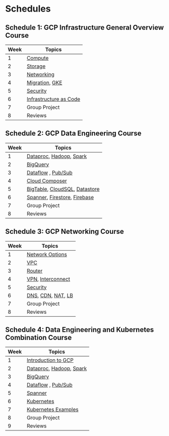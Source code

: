 # Schedules

## Schedule 1: GCP Infrastructure General Overview Course

|   Week  |  Topics        |
|-----------|-----------------------------------|
|    1    |[Compute](https://github.com/bobbae/gcp/wiki/Compute)      |
|    2    |[Storage](https://github.com/bobbae/gcp/wiki/Storage)      |
|    3    |[Networking](https://github.com/bobbae/gcp/wiki/Networking)      |
|    4   |[Migration](https://github.com/bobbae/gcp/wiki/Migration), [GKE](https://github.com/bobbae/gcp/wiki/Kubernetes-Engine-and-Containers)  |
|    5    |[Security](https://github.com/bobbae/gcp/wiki/Security)      |
|    6    |[Infrastructure as Code](https://github.com/bobbae/gcp/wiki/Infrastructure-as-Code)   |
|    7    |Group Project   |
|    8    |Reviews    |


## Schedule 2: GCP Data Engineering Course

|   Week  |  Topics        |
|-----------|-----------------------------------|
|    1    |[Dataproc](https://github.com/bobbae/gcp/wiki/Data-Engineering#cloud-dataproc), [Hadoop](https://hadoop.apache.org/), [Spark](https://spark.apache.org/) |    |
|    2    |[BigQuery](https://github.com/bobbae/gcp/wiki/Data-Engineering#bigquery)      |
|    3    |[Dataflow](https://github.com/bobbae/gcp/wiki/Data-Engineering#dataflow) , [Pub/Sub](https://github.com/bobbae/gcp/wiki/Data-Engineering#cloud-pub-sub)      |
|    4   |[Cloud Composer](https://github.com/bobbae/gcp/wiki/Data-Engineering#cloud-composer)  |
|    5    |[BigTable](https://github.com/bobbae/gcp/wiki/Data-Engineering#cloud-bigtable), [CloudSQL](https://github.com/bobbae/gcp/wiki/Data-Engineering#cloud-sql), [Datastore](https://github.com/bobbae/gcp/wiki/Data-Engineering#datastore) |
|    6    |[Spanner](https://github.com/bobbae/gcp/wiki/Data-Engineering#cloud-spanner), [Firestore](https://github.com/bobbae/gcp/wiki/Data-Engineering#firestore), [Firebase](https://github.com/bobbae/gcp/wiki/Data-Engineering#firebase)  |
|    7    |Group Project   |
|    8    |Reviews    | 




## Schedule 3: GCP Networking Course

|   Week  |  Topics        |
|-----------|-----------------------------------|
|    1    |[Network Options](https://github.com/bobbae/gcp/wiki/Networking#network-options)      |
|    2    |[VPC](https://github.com/bobbae/gcp/wiki/Networking#introduction-1)      |
|    3    |[Router](https://github.com/bobbae/gcp/wiki/Networking#cloud-router)      |
|    4   |[VPN](https://github.com/bobbae/gcp/wiki/Networking#cloud-vpn), [Interconnect](https://github.com/bobbae/gcp/wiki/Networking#cloud-interconnect)  |
|    5    |[Security](https://github.com/bobbae/gcp/wiki/Security)      |
|    6    |[DNS](https://github.com/bobbae/gcp/wiki/Networking#cloud-dns), [CDN](https://github.com/bobbae/gcp/wiki/Networking#cloud-cdn), [NAT](https://github.com/bobbae/gcp/wiki/Networking#cloud-nat), [LB](https://github.com/bobbae/gcp/wiki/Networking#cloud-load-balancing)   |
|    7    |Group Project   |
|    8    |Reviews    |


## Schedule 4: Data Engineering and Kubernetes Combination Course

|   Week  |  Topics        |
|-----------|-----------------------------------|
|   1  | [Introduction to GCP](https://github.com/bobbae/gcp/wiki/Introduction) |
|    2   |[Dataproc](https://github.com/bobbae/gcp/wiki/Data-Engineering#cloud-dataproc), [Hadoop](https://hadoop.apache.org/), [Spark](https://spark.apache.org/) | 
|    3    |[BigQuery](https://github.com/bobbae/gcp/wiki/Data-Engineering#bigquery)      |
|    4    |[Dataflow](https://github.com/bobbae/gcp/wiki/Data-Engineering#dataflow) , [Pub/Sub](https://github.com/bobbae/gcp/wiki/Data-Engineering#cloud-pub-sub)      |
|    5   | [Spanner](https://github.com/bobbae/gcp/wiki/Data-Engineering#cloud-spanner) |
|    6    | [Kubernetes](https://github.com/bobbae/gcp/wiki/Kubernetes-Engine-and-Containers#containers)       |
| 7 | [Kubernetes Examples](https://github.com/bobbae/gcp/wiki/Kubernetes-Engine-and-Containers#kubernetes-examples)  |
|    8    |Group Project   |
|    9   |Reviews    | 
